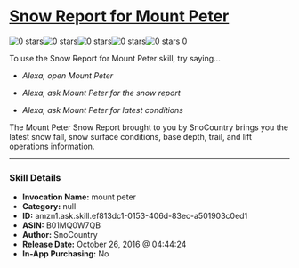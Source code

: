 # [Snow Report for Mount Peter](http://alexa.amazon.com/#skills/amzn1.ask.skill.ef813dc1-0153-406d-83ec-a501903c0ed1)
![0 stars](../../images/ic_star_border_black_18dp_1x.png)![0 stars](../../images/ic_star_border_black_18dp_1x.png)![0 stars](../../images/ic_star_border_black_18dp_1x.png)![0 stars](../../images/ic_star_border_black_18dp_1x.png)![0 stars](../../images/ic_star_border_black_18dp_1x.png) 0

To use the Snow Report for Mount Peter skill, try saying...

* *Alexa, open Mount Peter*

* *Alexa, ask Mount Peter for the snow report*

* *Alexa, ask Mount Peter for latest conditions*

The Mount Peter Snow Report brought to you by SnoCountry brings you the latest snow fall, snow surface conditions,  base depth, trail, and lift operations information.

***

### Skill Details

* **Invocation Name:** mount peter
* **Category:** null
* **ID:** amzn1.ask.skill.ef813dc1-0153-406d-83ec-a501903c0ed1
* **ASIN:** B01MQ0W7QB
* **Author:** SnoCountry
* **Release Date:** October 26, 2016 @ 04:44:24
* **In-App Purchasing:** No
